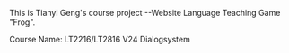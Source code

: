 This is Tianyi Geng's course project --Website Language Teaching Game "Frog". 

Course Name: LT2216/LT2816 V24 Dialogsystem
